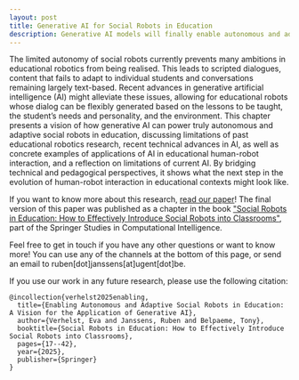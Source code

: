 ```yaml
---
layout: post
title: Generative AI for Social Robots in Education
description: Generative AI models will finally enable autonomous and adaptive social robots in education>
---
```


The limited autonomy of social robots currently prevents many ambitions in educational robotics from being realised. This leads to scripted dialogues, content that fails to adapt to individual students and conversations remaining largely text-based. Recent advances in generative artificial intelligence (AI) might alleviate these issues, allowing for educational robots whose dialog can be flexibly generated based on the lessons to be taught, the student’s needs and personality, and the environment. This chapter presents a vision of how generative AI can power truly autonomous and adaptive social robots in education, discussing limitations of past educational robotics research, recent technical advances in AI, as well as concrete examples of applications of AI in educational human-robot interaction, and a reflection on limitations of current AI. By bridging technical and pedagogical perspectives, it shows what the next step in the evolution of human-robot interaction in educational contexts might look like.

If you want to know more about this research, [read our paper](../../assets/chapter_generativeai.pdf)! The final version of this paper was published as a chapter in the book ["Social Robots in Education: How to Effectively Introduce Social Robots into Classrooms"](https://link.springer.com/chapter/10.1007/978-3-031-82915-4_2), part of the Springer Studies in Computational Intelligence.

Feel free to get in touch if you have any other questions or want to know more! You can use any of the channels at the bottom of this page, or send an email to ruben[dot]janssens[at]ugent[dot]be.

If you use our work in any future research, please use the following citation:

~~~~
@incollection{verhelst2025enabling,
  title={Enabling Autonomous and Adaptive Social Robots in Education: A Vision for the Application of Generative AI},
  author={Verhelst, Eva and Janssens, Ruben and Belpaeme, Tony},
  booktitle={Social Robots in Education: How to Effectively Introduce Social Robots into Classrooms},
  pages={17--42},
  year={2025},
  publisher={Springer}
}
~~~~